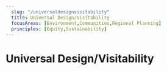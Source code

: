 ```yaml
---
  slug: "/universaldesignvisitability"
  title: Universal Design/Visitability
  focusAreas: [Environment,Communities,Regional Planning]
  principles: [Equity,Sustainability]
---
```

# Universal Design/Visitability